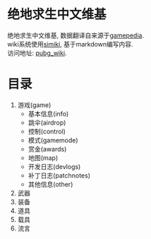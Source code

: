 # 绝地求生中文维基
  绝地求生中文维基, 数据翻译自来源于[gamepedia](http://battlegrounds.gamepedia.com/PLAYERUNKNOWNS_BATTLEGROUNDS_Wiki).  
  wiki系统使用[simiki](https://github.com/tankywoo/simiki), 基于markdown编写内容.  
  访问地址: [pubg_wiki](htttp://www.xu81.com/pubg_wiki).

# 目录
1. 游戏(game)
    * 基本信息(info)
    * 跳伞(airdrop)
    * 控制(control)
    * 模式(gamemode)
    * 赏金(awards)
    * 地图(map)
    * 开发日志(devlogs)
    * 补丁日志(patchnotes)
    * 其他信息(other)
2. 武器
3. 装备
4. 道具
5. 载具
6. 流言

